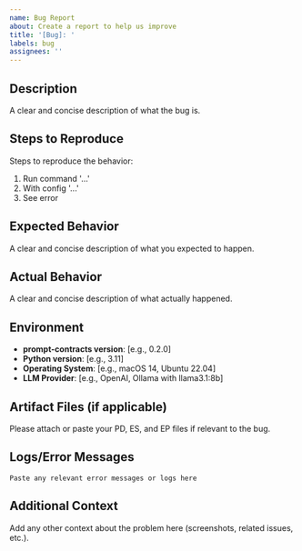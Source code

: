 ```yaml
---
name: Bug Report
about: Create a report to help us improve
title: '[Bug]: '
labels: bug
assignees: ''
---
```


## Description
A clear and concise description of what the bug is.

## Steps to Reproduce
Steps to reproduce the behavior:
1. Run command '...'
2. With config '...'
3. See error

## Expected Behavior
A clear and concise description of what you expected to happen.

## Actual Behavior
A clear and concise description of what actually happened.

## Environment
- **prompt-contracts version**: [e.g., 0.2.0]
- **Python version**: [e.g., 3.11]
- **Operating System**: [e.g., macOS 14, Ubuntu 22.04]
- **LLM Provider**: [e.g., OpenAI, Ollama with llama3.1:8b]

## Artifact Files (if applicable)
Please attach or paste your PD, ES, and EP files if relevant to the bug.

## Logs/Error Messages
```
Paste any relevant error messages or logs here
```

## Additional Context
Add any other context about the problem here (screenshots, related issues, etc.).

